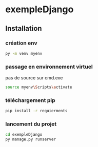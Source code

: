 # exempleDjango

## Installation

### création env

```bash
py -m venv myenv
```

### passage en environnement virtuel
pas de source sur cmd.exe
```bash
source myenv\Scripts\activate 
```

### téléchargement pip 

```bash
pip install -r requierments
```

### lancement du projet 

```bash
cd exempleDjango
py manage.py runserver
```

